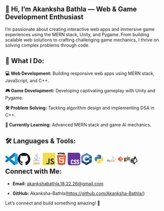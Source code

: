 ## 👋 Hi, I’m Akanksha Bathla — Web & Game Development Enthusiast

I’m passionate about creating interactive web apps and immersive game experiences using the MERN stack, Unity, and Pygame. From building scalable web solutions to crafting challenging game mechanics, I thrive on solving complex problems through code.  


## 🚀 What I Do:

**💻 Web Development:** Building responsive web apps using MERN stack, JavaScript, and C++.

**🎮 Game Development:** Developing captivating gameplay with Unity and Pygame.

**🛠️ Problem Solving:** Tackling algorithm design and implementing DSA in C++.

**🌱 Currently Learning:** Advanced MERN stack and game AI mechanics.

## 🛠️ Languages & Tools:

<img align="left" alt="Visual Studio Code" width="40px" src="https://raw.githubusercontent.com/github/explore/main/topics/visual-studio-code/visual-studio-code.png" />
<img align="left" alt="GitHub" width="40px" src="https://raw.githubusercontent.com/github/explore/main/topics/github/github.png" />
<img align="left" alt="Java" width="40px" src="https://raw.githubusercontent.com/github/explore/main/topics/java/java.png" />
<img align="left" alt="JavaScript" width="40px" src="https://raw.githubusercontent.com/github/explore/main/topics/javascript/javascript.png" />
<img align="left" alt="HTML5" width="40px" src="https://raw.githubusercontent.com/github/explore/main/topics/html/html.png" />
<img align="left" alt="CSS3" width="40px" src="https://raw.githubusercontent.com/github/explore/main/topics/css/css.png" />
<img align="left" alt="C++" width="40px" src="https://raw.githubusercontent.com/github/explore/main/topics/cpp/cpp.png" />
<img align="left" alt="Python" width="40px" src="https://raw.githubusercontent.com/github/explore/main/topics/python/python.png" />
<img align="left" alt="MySQL" width="40px" src="https://raw.githubusercontent.com/github/explore/main/topics/mysql/mysql.png" />
<img align="left" alt="Git" width="40px" src="https://raw.githubusercontent.com/github/explore/main/topics/git/git.png" />

##  📫 Connect with Me:

- **Email:** [akankshabathla.18.22.26@gmail.com](mailto:akankshabathla.18.22.26@gmail.com)

- **GitHub:** Akanksha-Bathla(https://github.com/Akanksha-Bathla/)

Let’s connect and build something amazing! 🚀
